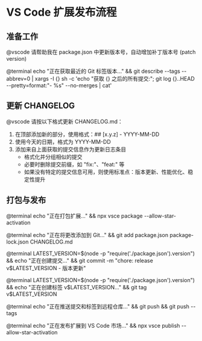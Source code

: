 # VS Code 扩展发布流程

## 准备工作

@vscode 请帮助我在 package.json 中更新版本号，自动增加补丁版本号 (patch version)

@terminal echo "正在获取最近的 Git 标签版本..." && git describe --tags --abbrev=0 | xargs -I {} sh -c 'echo "获取 {} 之后的所有提交:"; git log {}..HEAD --pretty=format:"- %s" --no-merges | cat'

## 更新 CHANGELOG

@vscode 请按以下格式更新 CHANGELOG.md：

1. 在顶部添加新的部分，使用格式：## [x.y.z] - YYYY-MM-DD
2. 使用今天的日期，格式为 YYYY-MM-DD
3. 添加来自上面获取的提交信息作为更新日志条目
   - 格式化并分组相似的提交
   - 必要时删除提交前缀，如 "fix:"、"feat:" 等
   - 如果没有特定的提交信息可用，则使用标准点：版本更新、性能优化、稳定性提升

## 打包与发布

@terminal echo "正在打包扩展..." && npx vsce package --allow-star-activation

@terminal echo "正在将更改添加到 Git..." && git add package.json package-lock.json CHANGELOG.md

@terminal LATEST_VERSION=$(node -p "require('./package.json').version") && echo "正在创建提交..." && git commit -m "chore: release v$LATEST_VERSION - 版本更新"

@terminal LATEST_VERSION=$(node -p "require('./package.json').version") && echo "正在创建标签 v$LATEST_VERSION..." && git tag v$LATEST_VERSION

@terminal echo "正在推送提交和标签到远程仓库..." && git push && git push --tags

@terminal echo "正在发布扩展到 VS Code 市场..." && npx vsce publish --allow-star-activation

